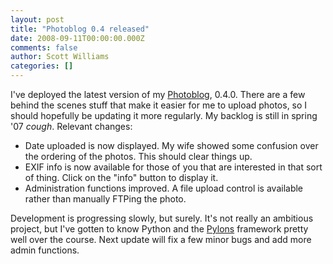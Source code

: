```yaml
---
layout: post
title: "Photoblog 0.4 released"
date: 2008-09-11T00:00:00.000Z
comments: false
author: Scott Williams
categories: []
---
```

I've deployed the latest version of my <a href="http://photo.krazyyak.com">Photoblog</a>, 0.4.0. There are a few behind the scenes stuff that make it easier for me to upload photos, so I should hopefully be updating it more regularly. My backlog is still in spring '07 *cough*. Relevant changes:

* Date uploaded is now displayed. My wife showed some confusion over the ordering of the photos. This should clear things up.
* EXIF info is now available for those of you that are interested in that sort of thing. Click on the "info" button to display it.
* Administration functions improved. A file upload control is available rather than manually FTPing the photo.

Development is progressing slowly, but surely. It's not really an ambitious project, but I've gotten to know Python and the <a href="http://pylonshq.com">Pylons</a> framework pretty well over the course. Next update will fix a few minor bugs and add more admin functions.</p>